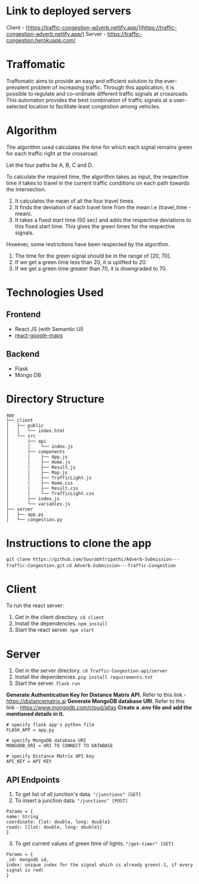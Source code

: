 # Link to deployed servers
Client - [https://traffic-congestion-adverb.netlify.app/](https://traffic-congestion-adverb.netlify.app/)
Server - https://traffic-congestion.herokuapp.com/

# Traffomatic

Traffomatic aims to provide an easy and efficient solution to the ever-prevalent problem of increasing traffic. Through this application, it is possible to regulate and co-ordinate different traffic signals at crossroads. This automaton provides the best combination of traffic signals at a user-selected location to facilitate least congestion among vehicles. 

# Algorithm

The algorithm used calculates the time for which each signal remains green for each traffic right at the crossroad.

Let the four paths be A, B, C and D.  

To calculate the required time, the algorithm takes as input, the respective time it takes to travel in the current traffic conditions on each path towards the intersection.

1. It calculates the mean of all the four travel times.
2. It finds the deviation of each travel time from the mean i.e (travel_time - mean).
3. It takes a fixed start time (50 sec) and adds the respective deviations to this fixed start time. This gives the green times for the respective signals.

However, some restrictions have been respected by the algorithm.
1. The time for the green signal should be in the range of [20, 70].
2. If we get a green time less than 20, it is uplifted to 20.
3. If we get a green time greater than 70,  it is downgraded to 70.

# Technologies Used
## Frontend

 - React JS (with Semantic UI)
 - [react-google-maps](https://tomchentw.github.io/react-google-maps/)

## Backend

 - Flask
 - Mongo DB

# Directory Structure

```
app
├── client
│   ├── public
│   │   └── index.html
│   └── src
│       ├── api
│       |    └── index.js
│       ├── components
│       |    ├── App.js
│       |    ├── Home.js
│       |    ├── Result.js
│       |    ├── Map.js
│       |    ├── TrafficLight.js
│       |    ├── Home.css
│       |    ├── Result.css
│       |    └── TrafficLight.css
│       ├── index.js
│       └── variables.js
├── server
│   ├── app.py
│   └── congestion.py
```
# Instructions to clone the app

``` git clone https://github.com/Sourabhtripathi/Adverb-Submission---Traffic-Congestion.git ```
 ```cd Adverb-Submission---Traffic-Congestion```
# Client
To run the react server: 
1. Get in the client directory.
	```cd client```
2. Install the dependencies.
	```npm install```
3. Start the react server.
	```npm start```
# Server
1. Get in the server directory.
`cd Traffic-Congestion-api/server`
2. Install the dependencies.
`pip install requirements.txt`
3. Start the server.
`flask run`

**Generate Authentication Key for Distance Matrix API.**
Refer to this link - <https://distancematrix.ai>
**Generate MongoDB database URI.**
Refer to this link - <https://www.mongodb.com/cloud/atlas>
**Create a .env file and add the mentioned details in it.**
```
# specify flask app's python file
FLASK_APP = app.py

# specify MongoDB database URI
MONGODB_URI = URI TO CONNECT TO DATABASE

# specify Distance Matrix API key
API_KEY = API KEY
```
## API Endpoints

1. To get list of all junction's data.
```"/junctions" [GET]```
2.  To insert a junction data.
```"/junctions" [POST]```
```
Params = {
name: String
coordinate: {lat: double, long: double}
roads: [{lat: double, long: double}]
}
```
3. To get current values of green time of lights.
```"/get-timer" [GET]```
```
Params = {
_id: mongodb id,
index: unique index for the signal which is already green(-1, if every signal is red)
}
```
